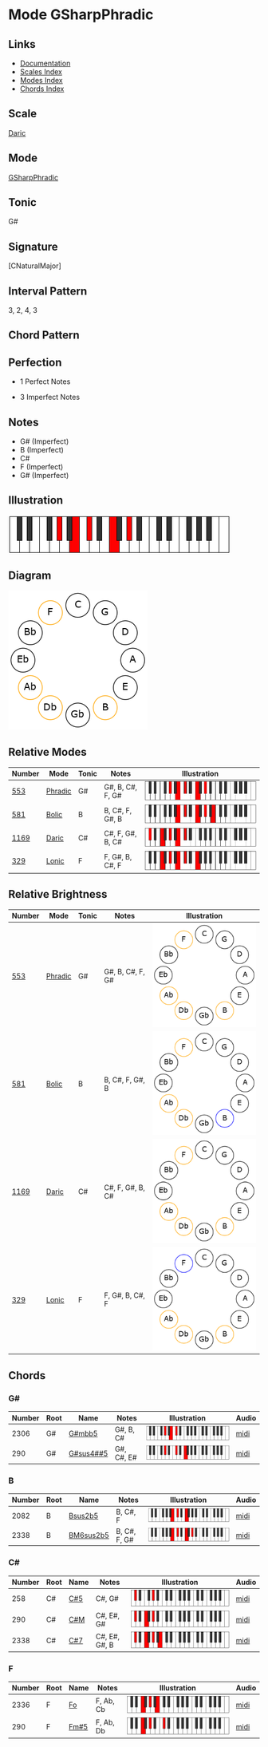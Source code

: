 # Mode GSharpPhradic

## Links

- [Documentation](README.md)
- [Scales Index](Scales.md)
- [Modes Index](Modes.md)
- [Chords Index](Chords.md)

## Scale

[Daric](ScaleDaric.md)

## Mode

[GSharpPhradic](ModeGSharpPhradic.md)

## Tonic

G#

## Signature

[CNaturalMajor]

## Interval Pattern

3, 2, 4, 3

## Chord Pattern



## Perfection

 - 1 Perfect Notes

 - 3 Imperfect Notes

## Notes

- G# (Imperfect)
- B (Imperfect)
- C#
- F (Imperfect)
- G# (Imperfect)

## Illustration

![GSharpPhradic](ModeGSharpPhradic.png)

## Diagram

![GSharpPhradic](CircleModeGSharpPhradic.png)

## Relative Modes

| Number | Mode | Tonic | Notes | Illustration |
|--------|------|-------|-------|--------------|
| [553](https://ianring.com/musictheory/scales/553) | [Phradic](ModePhradic.md) | G# | G#, B, C#, F, G# | ![GSharpPhradic](ModeGSharpPhradic.png) |
| [581](https://ianring.com/musictheory/scales/581) | [Bolic](ModeBolic.md) | B | B, C#, F, G#, B | ![BNaturalBolic](ModeBNaturalBolic.png) |
| [1169](https://ianring.com/musictheory/scales/1169) | [Daric](ModeDaric.md) | C# | C#, F, G#, B, C# | ![CSharpDaric](ModeCSharpDaric.png) |
| [329](https://ianring.com/musictheory/scales/329) | [Lonic](ModeLonic.md) | F | F, G#, B, C#, F | ![FNaturalLonic](ModeFNaturalLonic.png) |
## Relative Brightness

| Number | Mode | Tonic | Notes | Illustration |
|--------|------|-------|-------|--------------|
| [553](https://ianring.com/musictheory/scales/553) | [Phradic](ModePhradic.md) | G# | G#, B, C#, F, G# | ![GSharpPhradic](CircleModeGSharpPhradic.png) |
| [581](https://ianring.com/musictheory/scales/581) | [Bolic](ModeBolic.md) | B | B, C#, F, G#, B | ![BNaturalBolic](CircleModeBNaturalBolic.png) |
| [1169](https://ianring.com/musictheory/scales/1169) | [Daric](ModeDaric.md) | C# | C#, F, G#, B, C# | ![CSharpDaric](CircleModeCSharpDaric.png) |
| [329](https://ianring.com/musictheory/scales/329) | [Lonic](ModeLonic.md) | F | F, G#, B, C#, F | ![FNaturalLonic](CircleModeFNaturalLonic.png) |

## Chords

### G#

| Number | Root | Name | Notes | Illustration | Audio |
|--------|------|------|-------|--------------|-------|
| 2306 | G# | [G#mbb5](ChordGSharpMinorDoubleFlatFifth.md) | G#, B, C# | ![G#mbb5](ChordGSharpMinorDoubleFlatFifthRootPosition.png) | [midi](ChordGSharpMinorDoubleFlatFifthRootPosition.mid) |
| 290 | G# | [G#sus4##5](ChordGSharpSuspendedFourthDoubleSharpFifth.md) | G#, C#, E# | ![G#sus4##5](ChordGSharpSuspendedFourthDoubleSharpFifthRootPosition.png) | [midi](ChordGSharpSuspendedFourthDoubleSharpFifthRootPosition.mid) |

### B

| Number | Root | Name | Notes | Illustration | Audio |
|--------|------|------|-------|--------------|-------|
| 2082 | B | [Bsus2b5](ChordBNaturalSuspendedSecondFlatFifth.md) | B, C#, F | ![Bsus2b5](ChordBNaturalSuspendedSecondFlatFifthRootPosition.png) | [midi](ChordBNaturalSuspendedSecondFlatFifthRootPosition.mid) |
| 2338 | B | [BM6sus2b5](ChordBNaturalMajorSixthSuspendedSecondFlatFifth.md) | B, C#, F, G# | ![BM6sus2b5](ChordBNaturalMajorSixthSuspendedSecondFlatFifthRootPosition.png) | [midi](ChordBNaturalMajorSixthSuspendedSecondFlatFifthRootPosition.mid) |

### C#

| Number | Root | Name | Notes | Illustration | Audio |
|--------|------|------|-------|--------------|-------|
| 258 | C# | [C#5](ChordCSharpPowerChord.md) | C#, G# | ![C#5](ChordCSharpPowerChordRootPosition.png) | [midi](ChordCSharpPowerChordRootPosition.mid) |
| 290 | C# | [C#M](ChordCSharpMajor.md) | C#, E#, G# | ![C#M](ChordCSharpMajorRootPosition.png) | [midi](ChordCSharpMajorRootPosition.mid) |
| 2338 | C# | [C#7](ChordCSharpDominantSeventh.md) | C#, E#, G#, B | ![C#7](ChordCSharpDominantSeventhRootPosition.png) | [midi](ChordCSharpDominantSeventhRootPosition.mid) |

### F

| Number | Root | Name | Notes | Illustration | Audio |
|--------|------|------|-------|--------------|-------|
| 2336 | F | [Fo](ChordFNaturalDiminished.md) | F, Ab, Cb | ![Fo](ChordFNaturalDiminishedRootPosition.png) | [midi](ChordFNaturalDiminishedRootPosition.mid) |
| 290 | F | [Fm#5](ChordFNaturalMinorSharpFifth.md) | F, Ab, Db | ![Fm#5](ChordFNaturalMinorSharpFifthRootPosition.png) | [midi](ChordFNaturalMinorSharpFifthRootPosition.mid) |

